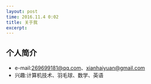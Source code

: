 ```yaml
---
layout: post
time: 2016.11.4 0:02
title: 关于我
excerpt:
---
```


## 个人简介 ## 
- e-mail:269699181@qq.com、xianhaiyuan@gmail.com
- 兴趣:计算机技术、羽毛球、数学、英语